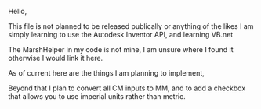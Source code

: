 Hello,

This file is not planned to be released publically or anything of the likes
I am simply learning to use the Autodesk Inventor API, and learning VB.net

The MarshHelper in my code is not mine, I am unsure where I found it otherwise I would link it here.

As of current here are the things I am planning to implement,

Beyond that I plan to convert all CM inputs to MM, and to add a checkbox that allows you to use imperial units rather than metric.
